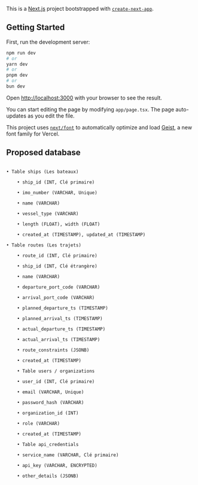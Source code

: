 This is a [Next.js](https://nextjs.org) project bootstrapped with [`create-next-app`](https://nextjs.org/docs/app/api-reference/cli/create-next-app).

## Getting Started

First, run the development server:

```bash
npm run dev
# or
yarn dev
# or
pnpm dev
# or
bun dev
```

Open [http://localhost:3000](http://localhost:3000) with your browser to see the result.

You can start editing the page by modifying `app/page.tsx`. The page auto-updates as you edit the file.

This project uses [`next/font`](https://nextjs.org/docs/app/building-your-application/optimizing/fonts) to automatically optimize and load [Geist](https://vercel.com/font), a new font family for Vercel.

## Proposed database

```

• Table ships (Les bateaux)

    • ship_id (INT, Clé primaire) 

    • imo_number (VARCHAR, Unique) 

    • name (VARCHAR) 

    • vessel_type (VARCHAR) 

    • length (FLOAT), width (FLOAT) 

    • created_at (TIMESTAMP), updated_at (TIMESTAMP)

• Table routes (Les trajets)

    • route_id (INT, Clé primaire)

    • ship_id (INT, Clé étrangère)

    • name (VARCHAR)

    • departure_port_code (VARCHAR)

    • arrival_port_code (VARCHAR)

    • planned_departure_ts (TIMESTAMP)

    • planned_arrival_ts (TIMESTAMP)

    • actual_departure_ts (TIMESTAMP)

    • actual_arrival_ts (TIMESTAMP)

    • route_constraints (JSONB)

    • created_at (TIMESTAMP)

    • Table users / organizations

    • user_id (INT, Clé primaire)

    • email (VARCHAR, Unique)

    • password_hash (VARCHAR)

    • organization_id (INT)

    • role (VARCHAR)

    • created_at (TIMESTAMP)

    • Table api_credentials 

    • service_name (VARCHAR, Clé primaire)

    • api_key (VARCHAR, ENCRYPTED)

    • other_details (JSONB)

```



